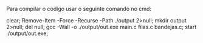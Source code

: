 Para compilar o código usar o seguinte comando no cmd:

clear; Remove-Item -Force -Recurse -Path ./output 2>null; mkdir output 2>null; del null; gcc -Wall -o ./output/out.exe main.c filas.c bandejas.c; start ./output/out.exe;